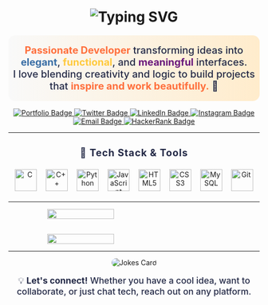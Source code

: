 <h1 align="center">
  <img src="https://readme-typing-svg.demolab.com?font=Fira+Code&size=38&duration=2300&pause=900&color=FF6F3C&vCenter=true&width=700&lines=Hi+%F0%9F%91%8B%2C+I'm+K.Yuvathilagan!" alt="Typing SVG" />
</h1>

<p align="center" style="font-size:1.25rem; color:#232946; background: linear-gradient(90deg, #F9F9F9 0%, #FFECCC 100%); padding: 18px 0; border-radius: 14px; font-weight:500; margin-bottom: 15px;">
  <span style="color:#FF6F3C; font-weight:700;">Passionate Developer</span> transforming ideas into <span style="color:#3A6EA5; font-weight:700;">elegant</span>, <span style="color:#FFC93C; font-weight:700;">functional</span>, and <span style="color:#6A197D; font-weight:700;">meaningful</span> interfaces.<br>
  <span style="color:#232946;">I love blending creativity and logic to build projects that <b style="color:#FF6F3C;">inspire and work beautifully.</b> 🎯</span>
</p>

<p align="center">
  <a href="https://yuvas-portfolio.vercel.app/" target="_blank">
    <img src="https://img.shields.io/badge/Portfolio-232946?style=for-the-badge&logo=vercel&logoColor=white&labelColor=FF6F3C" alt="Portfolio Badge"/>
  </a>
  <a href="https://twitter.com/y_u_v_a_10" target="_blank">
    <img src="https://img.shields.io/badge/Twitter-3A6EA5?style=for-the-badge&logo=twitter&logoColor=white" alt="Twitter Badge"/>
  </a>
  <a href="https://www.linkedin.com/in/yuvathilagan-%E2%80%8C-806681308/" target="_blank">
    <img src="https://img.shields.io/badge/LinkedIn-0A66C2?style=for-the-badge&logo=linkedin&logoColor=white" alt="LinkedIn Badge"/>
  </a>
  <a href="https://instagram.com/_y_u_v_a_10_" target="_blank">
    <img src="https://img.shields.io/badge/Instagram-E1306C?style=for-the-badge&logo=instagram&logoColor=white" alt="Instagram Badge"/>
  </a>
  <a href="mailto:yuvathilagan@gmail.com" target="_blank">
    <img src="https://img.shields.io/badge/Gmail-FFC93C?style=for-the-badge&logo=gmail&logoColor=232946" alt="Email Badge"/>
  </a>
  <a href="https://www.hackerrank.com/yuvathilagan" target="_blank">
    <img src="https://img.shields.io/badge/HackerRank-11998e?style=for-the-badge&logo=hackerrank&logoColor=white" alt="HackerRank Badge"/>
  </a>
</p>

---

<h3 align="center" style="font-size:1.22rem; color:#232946; letter-spacing:1px; margin-bottom:10px;">
  🚀 Tech Stack & Tools
</h3>
<p align="center">
  <img src="https://cdn.jsdelivr.net/gh/devicons/devicon/icons/c/c-original.svg" alt="C" width="44" height="44" style="margin:7px"/>
  <img src="https://cdn.jsdelivr.net/gh/devicons/devicon/icons/cplusplus/cplusplus-original.svg" alt="C++" width="44" height="44" style="margin:7px"/>
  <img src="https://cdn.jsdelivr.net/gh/devicons/devicon/icons/python/python-original.svg" alt="Python" width="44" height="44" style="margin:7px"/>
  <img src="https://cdn.jsdelivr.net/gh/devicons/devicon/icons/javascript/javascript-original.svg" alt="JavaScript" width="44" height="44" style="margin:7px"/>
  <img src="https://cdn.jsdelivr.net/gh/devicons/devicon/icons/html5/html5-original-wordmark.svg" alt="HTML5" width="44" height="44" style="margin:7px"/>
  <img src="https://cdn.jsdelivr.net/gh/devicons/devicon/icons/css3/css3-original-wordmark.svg" alt="CSS3" width="44" height="44" style="margin:7px"/>
  <img src="https://cdn.jsdelivr.net/gh/devicons/devicon/icons/mysql/mysql-original-wordmark.svg" alt="MySQL" width="44" height="44" style="margin:7px"/>
  <img src="https://www.vectorlogo.zone/logos/git-scm/git-scm-icon.svg" alt="Git" width="44" height="44" style="margin:7px"/>
</p>

---

<div align="center" style="display: flex; flex-wrap: wrap; gap: 30px;">
  <img src="https://github-readme-stats.vercel.app/api?username=yuva-1237&show_icons=true&theme=vue-dark&hide_border=true&bg_color=F9F9F9,FFECCC&title_color=FF6F3C&icon_color=FFC93C&text_color=232946" width="46%" style="min-width:290px; border-radius: 20px;"/>
  <img src="https://github-readme-stats.vercel.app/api/top-langs/?username=yuva-1237&layout=compact&theme=vue-dark&hide_border=true&bg_color=FFECCC,F9F9F9&title_color=FF6F3C&text_color=232946" width="46%" style="min-width:290px; border-radius: 20px;"/>
</div>

---

<p align="center">
  <img src="https://readme-jokes.vercel.app/api?hideBorder&bgColor=%23FFECCC&textColor=%23232946&aColor=%23FF6F3C" alt="Jokes Card" style="border-radius:14px;" />
</p>

<p align="center" style="font-size:1.1rem; color:#232946; font-weight:500;">
  💡 <b>Let's connect!</b> Whether you have a cool idea, want to collaborate, or just chat tech, reach out on any platform.
</p>
